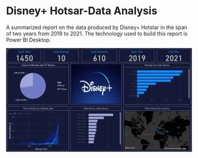 # Disney+ Hotsar-Data Analysis
A summarized report on the data produced by Disney+ Hotstar in the span of two years from 2019 to 2021.
The technology used to build this report is Power BI Desktop.

![Report](DisneyReport.png)
